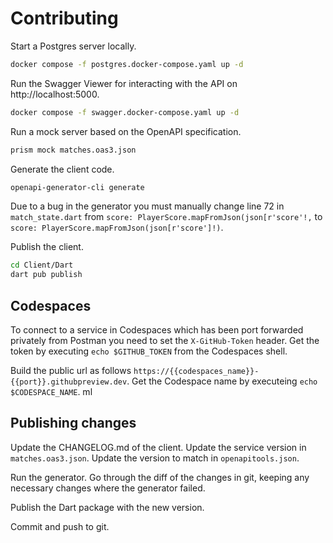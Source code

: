 # Contributing

Start a Postgres server locally.

```sh
docker compose -f postgres.docker-compose.yaml up -d
```

Run the Swagger Viewer for interacting with the API on http://localhost:5000.

```sh
docker compose -f swagger.docker-compose.yaml up -d
```

Run a mock server based on the OpenAPI specification.

```sh
prism mock matches.oas3.json
```

Generate the client code.

```sh
openapi-generator-cli generate
```

Due to a bug in the generator you must manually change line 72 in `match_state.dart` from `score: PlayerScore.mapFromJson(json[r'score'!,` to `score: PlayerScore.mapFromJson(json[r'score']!)`.

Publish the client.

```sh
cd Client/Dart
dart pub publish
```

## Codespaces

To connect to a service in Codespaces which has been port forwarded privately from Postman you need to set the `X-GitHub-Token` header. Get the token by executing `echo $GITHUB_TOKEN` from the Codespaces shell.

Build the public url as follows `https://{{codespaces_name}}-{{port}}.githubpreview.dev`. Get the Codespace name by executeing `echo $CODESPACE_NAME`.
ml

## Publishing changes

Update the CHANGELOG.md of the client. Update the service version in `matches.oas3.json`. Update the version to match in `openapitools.json`.

Run the generator. Go through the diff of the changes in git, keeping any necessary changes where the generator failed. 

Publish the Dart package with the new version.

Commit and push to git.